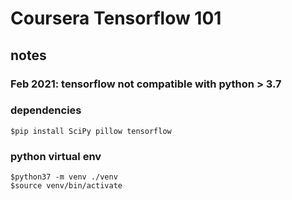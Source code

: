 # Coursera Tensorflow 101

## notes

### Feb 2021: tensorflow not compatible with python > 3.7

### dependencies 
```
$pip install SciPy pillow tensorflow
```

### python virtual env
```
$python37 -m venv ./venv
$source venv/bin/activate
``` 